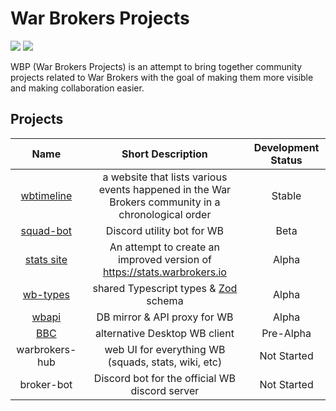 # War Brokers Projects

[![](https://shields.io/badge/homepage-blue?style=for-the-badge)](https://war-brokers-projects.notion.site/0ab13d7077a843e79b99a328e00d2008)
[![](https://shields.io/badge/discord-chat-5865F2?logo=discord&logoColor=FFFFFF&style=for-the-badge)](https://discord.gg/synPSeuNFK)

WBP (War Brokers Projects) is an attempt to bring together community projects related to War Brokers with the goal of making them more visible and making collaboration easier.

## Projects

|                                         Name                                         |                                         Short Description                                          | Development Status |
| :----------------------------------------------------------------------------------: | :------------------------------------------------------------------------------------------------: | :----------------: |
| [wbtimeline](https://github.com/War-Brokers/War-Brokers/tree/master/apps/wbtimeline) | a website that lists various events happened in the War Brokers community in a chronological order |       Stable       |
|                [squad-bot](https://github.com/War-Brokers/squad-bot)                 |                                     Discord utility bot for WB                                     |        Beta        |
| [stats site](https://github.com/War-Brokers/War-Brokers/tree/master/apps/stats-site) |              An attempt to create an improved version of https://stats.warbrokers.io               |       Alpha        |
|   [wb-types](https://github.com/War-Brokers/War-Brokers/tree/master/libs/wb-types)   |                            shared Typescript types & [Zod][zod] schema                             |       Alpha        |
|      [wbapi](https://github.com/War-Brokers/War-Brokers/tree/master/apps/wbapi)      |                                    DB mirror & API proxy for WB                                    |       Alpha        |
|        [BBC](https://github.com/War-Brokers/War-Brokers/tree/master/apps/bbc)        |                                   alternative Desktop WB client                                    |     Pre-Alpha      |
|                                    warbrokers-hub                                    |                        web UI for everything WB (squads, stats, wiki, etc)                         |    Not Started     |
|                                      broker-bot                                      |                           Discord bot for the official WB discord server                           |    Not Started     |

[zod]: https://github.com/colinhacks/zod
